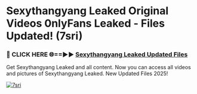 # Sexythangyang Leaked Original Videos 0nlyFans Leaked - Files Updated! (7sri)

<h3>🔴 CLICK HERE 🌐==►► <a href="https://tinyurl.com/3hn5wdd3" rel="nofollow">Sexythangyang Leaked Updated Files</a></h3>

Get Sexythangyang Leaked and all content. Now you can access all videos and pictures of Sexythangyang Leaked. New Updated Files 2025!

[![7sri](https://i.imgur.com/4HnBqBT.gif)](https://tinyurl.com/3hn5wdd3)
